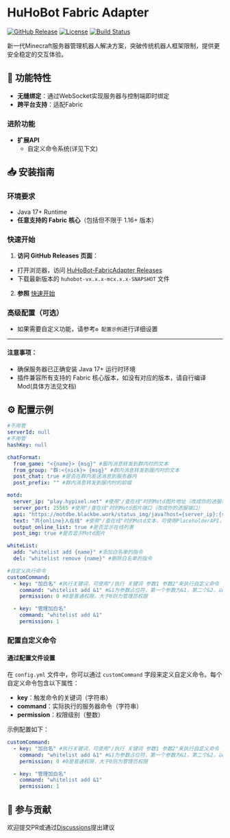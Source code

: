 # HuHoBot Fabric Adapter

[![GitHub Release](https://img.shields.io/github/v/release/HuHoBot/FabricAdapter?style=for-the-badge)](https://github.com/HuHoBot/FabricAdapter/releases)
[![License](https://img.shields.io/github/license/HuHoBot/FabricAdapter?style=for-the-badge)](https://github.com/HuHoBot/FabricAdapter/blob/main/LICENSE)
[![Build Status](https://img.shields.io/github/actions/workflow/status/HuHoBot/FabricAdapter/build.yml?style=for-the-badge)](https://github.com/HuHoBot/FabricAdapter/actions)

新一代Minecraft服务器管理机器人解决方案，突破传统机器人框架限制，提供更安全稳定的交互体验。
## 🚀 功能特性
- **无缝绑定**：通过WebSocket实现服务器与控制端即时绑定
- **跨平台支持**：适配Fabric

### 进阶功能

- **扩展API**
    - 自定义命令系统(详见下文)

## 📥 安装指南

### 环境要求

- Java 17+ Runtime
- **任意支持的 Fabric 核心**（包括但不限于 1.16+ 版本）

### 快速开始

1. **访问 GitHub Releases 页面**：
- 打开浏览器，访问 [HuHoBot-FabricAdapter Releases](https://github.com/HuHoBot/FabricAdapter/releases)
- 下载最新版本的 `huhobot-vx.x.x-mcx.x.x-SNAPSHOT` 文件

2. **参照** [快速开始](../QuickStart/index.md)

### 高级配置（可选）

- 如果需要自定义功能，请参考`⚙️ 配置示例`进行详细设置

---

#### 注意事项：

- 确保服务器已正确安装 Java 17+ 运行时环境
- 插件兼容所有支持的 Fabric 核心版本，如没有对应的版本，请自行编译Mod(具体方法见文档)

## ⚙️ 配置示例

```yaml
#不用管
serverId: null
#不用管
hashKey: null

chatFormat:
  from_game: "<{name}> {msg}" #服内消息转发到群内时的文本
  from_group: "群:<{nick}> {msg}" #群内消息转发到服内时的文本
  post_chat: true #是否在群内发送消息到服务器内
  post_prefix: "" #群内消息转发到服内时的前缀

motd:
  server_ip: "play.hypixel.net" #使用"/查在线"时的Motd图片地址（改成你的进服地址）
  server_port: 25565 #使用"/查在线"时的Motd图片端口（改成你的进服端口）
  api: "https://motdbe.blackbe.work/status_img/java?host={server_ip}:{server_port}" #使用"/查在线"时的Motd图片地址Api（无特殊需求勿动）（必须返回图片）
  text: "共{online}人在线" #使用"/查在线"时的Motd文本，可使用PlaceholderAPI，留空不显示
  output_online_list: true #是否显示在线列表
  post_img: true #是否显示Motd图片

whiteList:
  add: "whitelist add {name}" #添加白名单的指令
  del: "whitelist remove {name}" #删除白名单的指令

#自定义执行命令
customCommand:
  - key: "加白名" #执行关键词，可使用"/执行 关键词 参数1 参数2"来执行自定义命令
    command: "whitelist add &1" #&1为参数占位符，第一个参数为&1，第二个&2，以此类推
    permission: 0 #0是普通权限，大于0则为管理员权限

  - key: "管理加白名"
    command: "whitelist add &1"
    permission: 1

```

### 配置自定义命令

#### 通过配置文件设置

在 `config.yml` 文件中，你可以通过 `customCommand` 字段来定义自定义命令。每个自定义命令包含以下属性：

- **key**：触发命令的关键词（字符串）
- **command**：实际执行的服务器命令（字符串）
- **permission**：权限级别（整数）

示例配置如下：

```yaml
customCommand:
  - key: "加白名" #执行关键词，可使用"/执行 关键词 参数1 参数2"来执行自定义命令
    command: "whitelist add &1" #&1为参数占位符，第一个参数为&1，第二个&2，以此类推
    permission: 0 #0是普通权限，大于0则为管理员权限

  - key: "管理加白名"
    command: "whitelist add &1"
    permission: 1
```

## 🤝 参与贡献

欢迎提交PR或通过[Discussions](https://github.com/HuHoBot/FabricAdapter/discussions)提出建议

